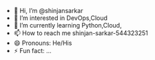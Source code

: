 - 👋 Hi, I’m @shinjansarkar
- 👀 I’m interested in DevOps,Cloud
- 🌱 I’m currently learning Python,Cloud,
- 📫 How to reach me shinjan-sarkar-544323251
- 😄 Pronouns: He/His
- ⚡ Fun fact: ...

<!---
shinjansarkar/shinjansarkar is a ✨ special ✨ repository because its `README.md` (this file) appears on your GitHub profile.
You can click the Preview link to take a look at your changes.
--->
